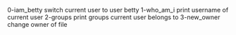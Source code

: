 0-iam_betty switch current user to user betty 
1-who_am_i print username of current user
2-groups print groups current user belongs to
3-new_owner change owner of file 
